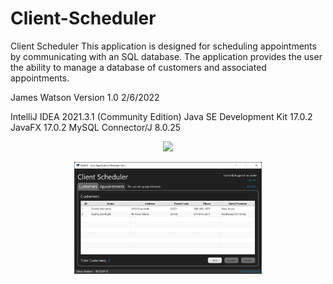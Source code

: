 # Client-Scheduler

Client Scheduler
This application is designed for scheduling appointments by communicating with an SQL database. The application provides the user the ability to manage a database of customers and associated appointments.

James Watson
Version 1.0
2/6/2022

IntelliJ IDEA 2021.3.1 (Community Edition)
Java SE Development Kit 17.0.2
JavaFX 17.0.2
MySQL Connector/J 8.0.25

<p align="center">
<img src="main.png" width="300" />
</p>
<p align="center">
<img src="customers.png" width="300" />
</p>

